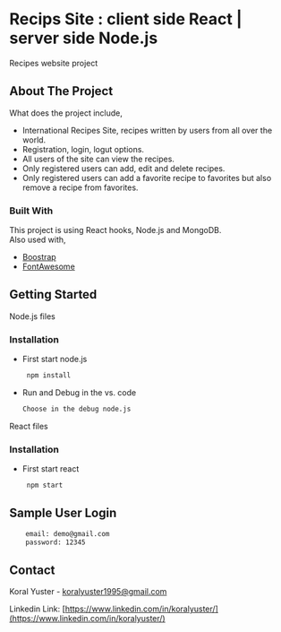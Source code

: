 # Recips Site : client side React |  server side Node.js
 
Recipes website project




<!-- ABOUT THE PROJECT -->
## About The Project



What does the project include,
* International Recipes Site, recipes written by users from all over the world.
* Registration, login, logut options.
* All users of the site can view the recipes.
* Only registered users can add, edit and delete recipes.
* Only registered users can add a favorite recipe to favorites but also remove a recipe from favorites.

### Built With

This project is using React hooks, Node.js and MongoDB.<br>
Also used with,
* [Boostrap](https://getbootstrap.com/)
* [FontAwesome](https://fontawesome.com/)



<!-- GETTING STARTED -->
## Getting Started


Node.js files 

### Installation

* First start node.js
   ```sh
    npm install 
   ```
* Run and Debug in the vs. code
   ```sh
   Choose in the debug node.js
   ```

React files 

### Installation

* First start react
   ```sh
    npm start 
   ```


<!-- USAGE EXAMPLES -->
## Sample User Login

```sh
    email: demo@gmail.com
    password: 12345
   ```


<!-- CONTACT -->
## Contact


Koral Yuster - koralyuster1995@gmail.com

Linkedin Link: [https://www.linkedin.com/in/koralyuster/](https://www.linkedin.com/in/koralyuster/)

